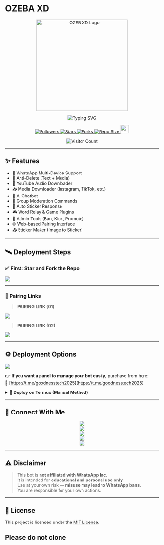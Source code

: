 # OZEBA XD
<p align="center">
  <img src="https://files.catbox.moe/3m1vb1.png" height="300" alt="OZEB XD Logo" />
</p>

<p align="center">
  <img src="https://readme-typing-svg.demolab.com?font=Orbitron&weight=600&size=25&duration=4000&pause=1000&color=00F7FF&center=true&vCenter=true&width=500&lines=DYNAMIC+WHATSAPP+BOT;MULTI-DEVICE+SUPPORT;POWERED+BY+GOODNESS+TECH;FAST++SECURE++RELIABLE" alt="Typing SVG" />
</p>

<div align="center">
  <a href="https://github.com/GoodnessObioom/followers">
    <img title="Followers" src="https://img.shields.io/github/followers/GooodnessObilom?color=EB5406&style=for-the-badge&logo=github&logoColor=white">
  </a>
  <a href="https://github.com/GoodnessObilom/ozeba-xd/stargazers/">
    <img title="Stars" src="https://img.shields.io/github/stars/GoodnessObilom/ozeba-xd?color=FFCE44&style=for-the-badge&logo=reverbnation&logoColor=white">
  </a>
  <a href="https://github.com/GoodnessObilom/ozeba-xd/network/members">
    <img title="Forks" src="https://img.shields.io/github/forks/GoodnessObilom/ozeba-xd?color=FF007F&style=for-the-badge&logo=git&logoColor=white">
  </a>
  <a href="https://github.com/GoodnessObilom/ozeba-xd/">
    <img title="Repo Size" src="https://img.shields.io/github/repo-size/GoodnessObilom/ozeba-xd?style=for-the-badge&color=FFFF33&logo=docusign&logoColor=white">
  </a>
  <a href="https://github.com/GoodnessObilom/ozeba-xd/graphs/commit-activity">
    <img height="28" src="https://img.shields.io/badge/Maintained%3F-yes-green.svg?style=for-the-badge&logo=gitpod&logoColor=white">
  </a>
</div>

<p align="center">
  <img src="https://profile-counter.glitch.me/GoodnessObilom/count.svg" alt="Visitor Count" />
</p>

---

## ✨ Features

- 💙 WhatsApp Multi-Device Support
- 🔁 Anti-Delete (Text + Media)
- 🎵 YouTube Audio Downloader
- 📥 Media Downloader (Instagram, TikTok, etc.)
- 🧠 AI Chatbot
- 💬 Group Moderation Commands
- 📛 Auto Sticker Response
- 🎮 Word Relay & Game Plugins
- 👮 Admin Tools (Ban, Kick, Promote)
- 🌐 Web-based Pairing Interface
- 📤 Sticker Maker (Image to Sticker)

---

## 🛰️ Deployment Steps

### ✅ First: Star and Fork the Repo

<a href='https://github.com/GoodnessObilom/ozeba-xd/fork' target="_blank">
  <img src='https://img.shields.io/badge/FORK_REPOSITORY-008000?style=for-the-badge&logo=github&logoColor=white&labelColor=000000'/>
</a>

---

### 🔗 Pairing Links

> **PAIRING LINK (01)**  
<a href='https://ozeba-xd-pairing.goodnesstechhost.xyz/' target="_blank">
  <img src='https://img.shields.io/badge/PAIR_CODE_1-00FFFF?style=for-the-badge&logo=matrix&logoColor=white&labelColor=000000'/>
</a>

> **PAIRING LINK (02)**  
<a href='https://ozeba-xd-pairing.goodnesstechhost.xyz/' target="_blank">
  <img src='https://img.shields.io/badge/PAIR_CODE_2-FF00FF?style=for-the-badge&logo=matrix&logoColor=white&labelColor=000000'/>
</a>

---

## ⚙️ Deployment Options

<a href='https://ozeba-xd-pairing.goodnesstechhost.xyz/' target="_blank">
  <img src='https://img.shields.io/badge/DEPLOYMENT_GUIDE-FF00FF?style=for-the-badge&logo=matrix&logoColor=white&labelColor=000000'/>
</a>

👉 **If you want a panel to manage your bot easily**, purchase from here:  
🔗 [https://t.me/goodnesstech2025](https://t.me/goodnesstech2025)

<details>
<summary><b>📲 Deploy on Termux (Manual Method)</b></summary>

```bash
apt update && apt upgrade
pkg install nodejs git
git clone https://github.com/GoodnessObilom/ozeba-xd
cd ozeba-xd
npm install
npm start
```
</details>

---

## 🤝 Connect With Me

<p align="center">
  <a href="https://www.youtube.com/@goodnesstech">
    <img src="https://img.shields.io/badge/YouTube-ff0000?style=for-the-badge&logo=youtube&logoColor=white">
  </a><br>
  <a href="https://whatsapp.com/channel/0029Val0s0rIt5rsIDPCoD2q">
    <img src="https://img.shields.io/badge/WhatsApp Channel-25D366?style=for-the-badge&logo=whatsapp&logoColor=white">
  </a><br>
  <a href="https://t.me/ozeba_xd">
    <img src="https://img.shields.io/badge/Telegram-00FFFF?style=for-the-badge&logo=telegram&logoColor=white">
  </a><br>
  <a href="https://chat.whatsapp.com/I2xPWgHLrKSJhkrUdfhKzV">
    <img src="https://img.shields.io/badge/Support Group-25D366?style=for-the-badge&logo=whatsapp&logoColor=white">
  </a><br>
  <a href="https://www.instagram.com/justt.patron?igsh=MzNlNGNkZWQ4Mg==">
    <img src="https://img.shields.io/badge/Instagram-A020F0?style=for-the-badge&logo=instagram&logoColor=white">
  </a>
</p>

---

## ⚠️ Disclaimer

> This bot is **not affiliated with WhatsApp Inc.**  
> It is intended for **educational and personal use only**.  
> Use at your own risk — **misuse may lead to WhatsApp bans**.  
> You are responsible for your own actions.

---

## 🧾 License

This project is licensed under the [MIT License](LICENSE).

 Please do not clone
---